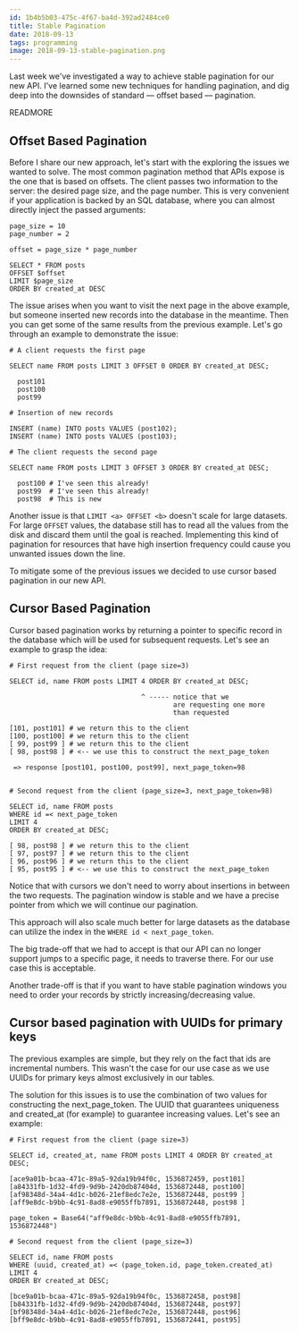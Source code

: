```yaml
---
id: 1b4b5b03-475c-4f67-ba4d-392ad2484ce0
title: Stable Pagination
date: 2018-09-13
tags: programming
image: 2018-09-13-stable-pagination.png
---
```


Last week we've investigated a way to achieve stable pagination
for our new API. I've learned some new techniques for handling
pagination, and dig deep into the downsides of standard &mdash;
offset based &mdash; pagination.

READMORE

## Offset Based Pagination

Before I share our new approach, let's start with the exploring
the issues we wanted to solve. The most common pagination method
that APIs expose is the one that is based on offsets. The client
passes two information to the server: the desired page size, and
the page number. This is very convenient if your application is
backed by an SQL database, where you can almost directly inject
the passed arguments:

```
page_size = 10
page_number = 2

offset = page_size * page_number

SELECT * FROM posts
OFFSET $offset
LIMIT $page_size
ORDER BY created_at DESC
```

The issue arises when you want to visit the next page in the above example,
but someone inserted new records into the database in the
meantime. Then you can get some of the same results from the previous
example. Let's go through an example to demonstrate the issue:

```
# A client requests the first page

SELECT name FROM posts LIMIT 3 OFFSET 0 ORDER BY created_at DESC;

  post101
  post100
  post99

# Insertion of new records

INSERT (name) INTO posts VALUES (post102);
INSERT (name) INTO posts VALUES (post103);

# The client requests the second page

SELECT name FROM posts LIMIT 3 OFFSET 3 ORDER BY created_at DESC;

  post100 # I've seen this already!
  post99  # I've seen this already!
  post98  # This is new
```

Another issue is that `LIMIT <a> OFFSET <b>` doesn't scale for large
datasets. For large `OFFSET` values, the database still has to read all
the values from the disk and discard them until the goal is reached.
Implementing this kind of pagination for resources that have
high insertion frequency could cause you unwanted issues down the line.

To mitigate some of the previous issues we decided to use cursor based
pagination in our new API.

## Cursor Based Pagination

Cursor based pagination works by returning a pointer to specific record
in the database which will be used for subsequent requests. Let's see an
example to grasp the idea:

```
# First request from the client (page size=3)

SELECT id, name FROM posts LIMIT 4 ORDER BY created_at DESC;

                                 ^ ----- notice that we
                                         are requesting one more
                                         than requested

[101, post101] # we return this to the client
[100, post100] # we return this to the client
[ 99, post99 ] # we return this to the client
[ 98, post98 ] # <-- we use this to construct the next_page_token

 => response [post101, post100, post99], next_page_token=98


# Second request from the client (page_size=3, next_page_token=98)

SELECT id, name FROM posts
WHERE id =< next_page_token
LIMIT 4
ORDER BY created_at DESC;

[ 98, post98 ] # we return this to the client
[ 97, post97 ] # we return this to the client
[ 96, post96 ] # we return this to the client
[ 95, post95 ] # <-- we use this to construct the next_page_token
```

Notice that with cursors we don't need to worry about insertions in
between the two requests. The pagination window is stable and we have
a precise pointer from which we will continue our pagination.

This approach will also scale much better for large datasets as the
database can utilize the index in the `WHERE id < next_page_token`.

The big trade-off that we had to accept is that our API can no longer
support jumps to a specific page, it needs to traverse there. For
our use case this is acceptable.

Another trade-off is that if you want to have stable pagination windows
you need to order your records by strictly increasing/decreasing value.

## Cursor based pagination with UUIDs for primary keys

The previous examples are simple, but they rely on the fact that ids
are incremental numbers. This wasn't the case for our use case as we
use UUIDs for primary keys almost exclusively in our tables.

The solution for this issues is to use the combination of two values
for constructing the next_page_token. The UUID that guarantees
uniqueness and created_at (for example) to guarantee increasing values.
Let's see an example:

```
# First request from the client (page size=3)

SELECT id, created_at, name FROM posts LIMIT 4 ORDER BY created_at DESC;

[ace9a01b-bcaa-471c-89a5-92da19b94f0c, 1536872459, post101]
[a84331fb-1d32-4fd9-9d9b-2420db87404d, 1536872448, post100]
[af98348d-34a4-4d1c-b026-21ef8edc7e2e, 1536872448, post99 ]
[aff9e8dc-b9bb-4c91-8ad8-e9055ffb7891, 1536872448, post98 ]

page_token = Base64("aff9e8dc-b9bb-4c91-8ad8-e9055ffb7891, 1536872448")

# Second request from the client (page_size=3)

SELECT id, name FROM posts
WHERE (uuid, created_at) =< (page_token.id, page_token.created_at)
LIMIT 4
ORDER BY created_at DESC;

[bce9a01b-bcaa-471c-89a5-92da19b94f0c, 1536872458, post98]
[b84331fb-1d32-4fd9-9d9b-2420db87404d, 1536872448, post97]
[bf98348d-34a4-4d1c-b026-21ef8edc7e2e, 1536872448, post96]
[bff9e8dc-b9bb-4c91-8ad8-e9055ffb7891, 1536872441, post95]
```
